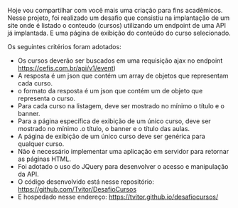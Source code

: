 Hoje vou compartilhar com você mais uma criação para fins acadêmicos. Nesse projeto, foi realizado um desafio que consistiu na implantação de um site onde é listado o conteudo (cursos) utilizando um endpoint de uma API já implantada. E uma página de exibição do conteúdo do curso selecionado.

Os seguintes critérios foram adotados:

- Os cursos deverão ser buscados em uma requisição ajax no endpoint https://cefis.com.br/api/v1/event)
- A resposta é um json que contém um array de objetos que representam cada curso.
- o formato da resposta é um json que contém um de objeto que representa o curso.
- Para cada curso na listagem, deve ser mostrado no mínimo o título e o banner.
- Para a página específica de exibição de um único curso, deve ser mostrado no mínimo .o título, o banner e o título das aulas.
- A página de exibição de um único curso deve ser genérica para qualquer curso.
- Não é necessário implementar uma aplicação em servidor para retornar as páginas HTML.
- Foi adotado o uso do JQuery para desenvolver o acesso e manipulação da API.
- O código desenvolvido está nesse repositório: https://github.com/Tvitor/DesafioCursos 
- E hospedado nesse endereço: https://tvitor.github.io/desafiocursos/
